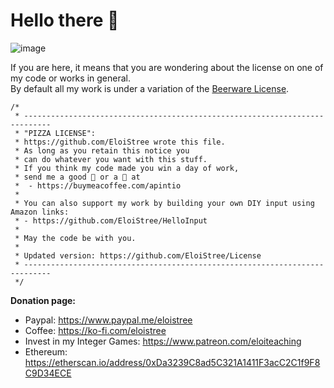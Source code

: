 # Hello there 👋
![image](https://user-images.githubusercontent.com/20149493/120363687-b80fd000-c30c-11eb-8b1f-848e74e308ec.png)

If you are here, it means that you are wondering about the license on one of my code or works in general.  
By default all my work is under a variation of the [Beerware License](https://en.wikipedia.org/wiki/Beerware).  

```
/*
 * ----------------------------------------------------------------------------
 * "PIZZA LICENSE":
 * https://github.com/EloiStree wrote this file.
 * As long as you retain this notice you
 * can do whatever you want with this stuff.
 * If you think my code made you win a day of work,
 * send me a good 🍺 or a 🍕 at
 *  - https://buymeacoffee.com/apintio
 * 
 * You can also support my work by building your own DIY input using Amazon links:
 * - https://github.com/EloiStree/HelloInput
 *
 * May the code be with you.
 *
 * Updated version: https://github.com/EloiStree/License
 * ----------------------------------------------------------------------------
 */
```

**Donation page:**   
- Paypal: https://www.paypal.me/eloistree  
- Coffee: https://ko-fi.com/eloistree  
- Invest in my Integer Games: https://www.patreon.com/eloiteaching  
- Ethereum: https://etherscan.io/address/0xDa3239C8ad5C321A1411F3acC2C1f9F8C9D34ECE  
